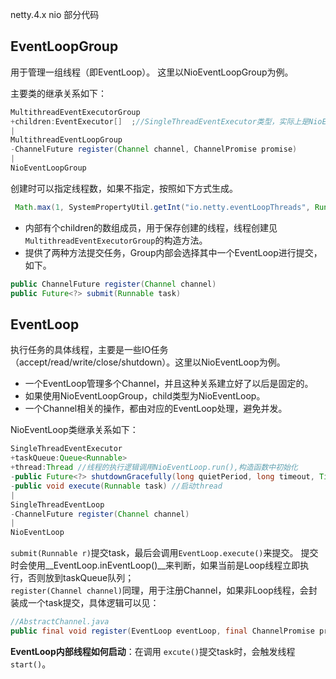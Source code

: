 netty.4.x nio 部分代码

## EventLoopGroup 

用于管理一组线程（即EventLoop）。 这里以NioEventLoopGroup为例。

主要类的继承关系如下：
```java
MultithreadEventExecutorGroup
+children:EventExecutor[]  ;//SingleThreadEventExecutor类型，实际上是NioEventLoop类型
|
MultithreadEventLoopGroup
-ChannelFuture register(Channel channel, ChannelPromise promise) 
|
NioEventLoopGroup
```
创建时可以指定线程数，如果不指定，按照如下方式生成。
```java
 Math.max(1, SystemPropertyUtil.getInt("io.netty.eventLoopThreads", Runtime.getRuntime().availableProcessors() * 2));
```
* 内部有个children的数组成员，用于保存创建的线程，线程创建见`MultithreadEventExecutorGroup`的构造方法。
* 提供了两种方法提交任务，Group内部会选择其中一个EventLoop进行提交，如下。

```java
public ChannelFuture register(Channel channel)
public Future<?> submit(Runnable task)
```

## EventLoop

执行任务的具体线程，主要是一些IO任务（accept/read/write/close/shutdown）。这里以NioEventLoop为例。

* 一个EventLoop管理多个Channel，并且这种关系建立好了以后是固定的。
* 如果使用NioEventLoopGroup，child类型为NioEventLoop。
* 一个Channel相关的操作，都由对应的EventLoop处理，避免并发。

NioEventLoop类继承关系如下：
```java
SingleThreadEventExecutor
+taskQueue:Queue<Runnable> 
+thread:Thread //线程的执行逻辑调用NioEventLoop.run(),构造函数中初始化
-public Future<?> shutdownGracefully(long quietPeriod, long timeout, TimeUnit unit) 
-public void execute(Runnable task) //启动thread
|
SingleThreadEventLoop
-ChannelFuture register(Channel channel)
|
NioEventLoop
```
 `submit(Runnable r)`提交task，最后会调用`EventLoop.execute()`来提交。
 提交时会使用__EventLoop.inEventLoop()__来判断，如果当前是Loop线程立即执行，否则放到taskQueue队列；   
 `register(Channel channel)`同理，用于注册Channel，如果非Loop线程，会封装成一个task提交，具体逻辑可以见：

```java
//AbstractChannel.java
public final void register(EventLoop eventLoop, final ChannelPromise promise) 
```

__EventLoop内部线程如何启动__：在调用 `excute()`提交task时，会触发线程`start()`。

